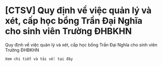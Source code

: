 # [CTSV] Quy định về việc quản lý và xét, cấp học bổng Trần Đại Nghĩa cho sinh viên Trường ĐHBKHN

Quy định về việc quản lý và xét, cấp học bổng Trần Đại Nghĩa cho sinh viên Trường ĐHBKHN
        
	Xem chi tiết và tải về: tại đây